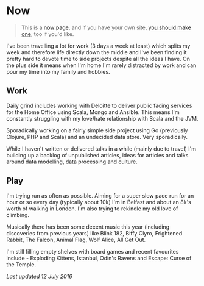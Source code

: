 # Now

> This is a [now page](http://nownownow.com/about), and if you have your own site, [you should make one](http://nownownow.com/about), too if you'd like.

I've been travelling a lot for work (3 days a week at least) which splits my week and therefore life directly down the middle and I've been finding it pretty hard to devote time to side projects despite all the ideas I have.  On the plus side it means when I'm home I'm rarely distracted by work and can pour my time into my family and hobbies.

## Work

Daily grind includes working with Deloitte to deliver public facing services for the Home Office using Scala, Mongo and Ansible. This means I'm constantly struggling with my love/hate relationship with Scala and the JVM.

Sporadically working on a fairly simple side project using Go (previously Clojure, PHP and Scala) and an undecided data store. Very sporadically.

While I haven't written or delivered talks in a while (mainly due to travel) I'm building up a backlog of unpublished articles, ideas for articles and talks around data modelling, data processing and culture.

## Play

I'm trying run as often as possible.  Aiming for a super slow pace run for an hour or so every day (typically about 10k) I'm in Belfast and about an 8k's worth of walking in London.  I'm also trying to rekindle my old love of climbing.

Musically there has been some decent music this year (including discoveries from previous years) like Blink 182, Biffy Clyro, Frightened Rabbit, The Falcon, Animal Flag, Wolf Alice, All Get Out.

I'm still filling empty shelves with board games and recent favourites include - Exploding Kittens, Istanbul, Odin's Ravens and Escape: Curse of the Temple.

*Last updated 12 July 2016*
